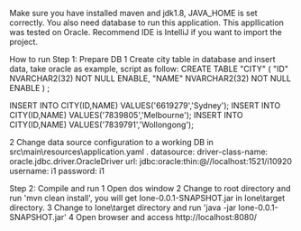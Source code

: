 
Make sure you have installed maven and jdk1.8,  JAVA_HOME is set correctly.
You also need database to run this application. This appllication was tested on Oracle.
Recommend IDE is IntelliJ if you want to import the project.

How to run
Step 1: Prepare DB
1 Create city table in database and insert data, take oracle as example, script as follow:
   CREATE TABLE  "CITY"
   (	"ID" NVARCHAR2(32) NOT NULL ENABLE,
	"NAME" NVARCHAR2(32) NOT NULL ENABLE
   ) ;

   INSERT INTO  CITY(ID,NAME) VALUES('6619279','Sydney');
   INSERT INTO  CITY(ID,NAME) VALUES('7839805','Melbourne');
   INSERT INTO  CITY(ID,NAME) VALUES('7839791','Wollongong');

2 Change data source configuration to a working DB in src\main\resources\application.yaml .
 datasource:
    driver-class-name: oracle.jdbc.driver.OracleDriver
    url: jdbc:oracle:thin:@//localhost:1521/i10920
    username: i1
    password: i1

  Step 2: Compile and run
  1 Open dos window
  2 Change to root directory and run 'mvn clean install', you will get Ione-0.0.1-SNAPSHOT.jar in Ione\target directory.
  3 Change to Ione\target directory and run 'java -jar  Ione-0.0.1-SNAPSHOT.jar'
  4 Open browser and access http://localhost:8080/